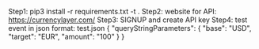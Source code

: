 Step1: pip3 install -r requirements.txt -t .
Step2: website for API: https://currencylayer.com/
Step3: SIGNUP and create API key
Step4: test event in json format:
test.json
{
  "queryStringParameters": {
    "base": "USD",
    "target": "EUR",
    "amount": "100"
  }
}

